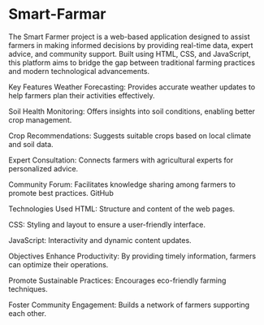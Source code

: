 # Smart-Farmar
The Smart Farmer project is a web-based application designed to assist farmers in making informed decisions by providing real-time data, expert advice, and community support. Built using HTML, CSS, and JavaScript, this platform aims to bridge the gap between traditional farming practices and modern technological advancements.​

Key Features
Weather Forecasting: Provides accurate weather updates to help farmers plan their activities effectively.

Soil Health Monitoring: Offers insights into soil conditions, enabling better crop management.

Crop Recommendations: Suggests suitable crops based on local climate and soil data.

Expert Consultation: Connects farmers with agricultural experts for personalized advice.

Community Forum: Facilitates knowledge sharing among farmers to promote best practices.​
GitHub

Technologies Used
HTML: Structure and content of the web pages.

CSS: Styling and layout to ensure a user-friendly interface.

JavaScript: Interactivity and dynamic content updates.​

Objectives
Enhance Productivity: By providing timely information, farmers can optimize their operations.

Promote Sustainable Practices: Encourages eco-friendly farming techniques.

Foster Community Engagement: Builds a network of farmers supporting each other.​

